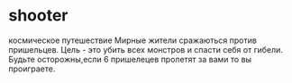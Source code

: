 # shooter
космическое путешествие
Мирные жители сражаються против пришельцев.
Цель - это убить всех монстров и спасти себя от гибели.
Будьте осторожны,если 6 пришелецев пролетят за вами то вы проиграете.
